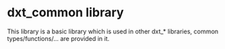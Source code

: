 # dxt_common library

This library is a basic library which is used in other dxt_\* libraries, common types/functions/... are provided in it.
